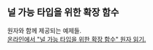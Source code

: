 ## 널 가능 타입을 위한 확장 함수

원자와 함께 제공되는 예제들.  
[온라인에서 "널 가능 타입을 위한 확장 함수" 원자 읽기.](https://stepik.org/lesson/107302/step/1)